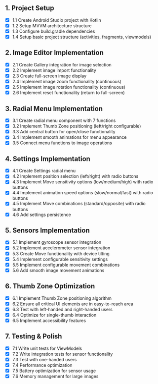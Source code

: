 ## 1. Project Setup
- [x] 1.1 Create Android Studio project with Kotlin
- [x] 1.2 Setup MVVM architecture structure
- [x] 1.3 Configure build.gradle dependencies
- [x] 1.4 Setup basic project structure (activities, fragments, viewmodels)

## 2. Image Editor Implementation
- [x] 2.1 Create Gallery integration for image selection
- [x] 2.2 Implement image import functionality
- [x] 2.3 Create full-screen image display
- [x] 2.4 Implement image zoom functionality (continuous)
- [x] 2.5 Implement image rotation functionality (continuous)
- [x] 2.6 Implement reset functionality (return to full-screen)

## 3. Radial Menu Implementation
- [x] 3.1 Create radial menu component with 7 functions
- [x] 3.2 Implement Thumb Zone positioning (left/right configurable)
- [x] 3.3 Add central button for open/close functionality
- [x] 3.4 Implement smooth animations for menu appearance
- [x] 3.5 Connect menu functions to image operations

## 4. Settings Implementation
- [x] 4.1 Create Settings radial menu
- [x] 4.2 Implement position selection (left/right) with radio buttons
- [x] 4.3 Implement Move sensitivity options (low/medium/high) with radio buttons
- [x] 4.4 Implement animation speed options (slow/normal/fast) with radio buttons
- [x] 4.5 Implement Move combinations (standard/opposite) with radio buttons
- [x] 4.6 Add settings persistence

## 5. Sensors Implementation
- [x] 5.1 Implement gyroscope sensor integration
- [x] 5.2 Implement accelerometer sensor integration
- [x] 5.3 Create Move functionality with device tilting
- [x] 5.4 Implement configurable sensitivity settings
- [x] 5.5 Implement configurable movement combinations
- [x] 5.6 Add smooth image movement animations

## 6. Thumb Zone Optimization
- [x] 6.1 Implement Thumb Zone positioning algorithm
- [x] 6.2 Ensure all critical UI elements are in easy-to-reach area
- [x] 6.3 Test with left-handed and right-handed users
- [x] 6.4 Optimize for single-thumb interaction
- [x] 6.5 Implement accessibility features

## 7. Testing & Polish
- [x] 7.1 Write unit tests for ViewModels
- [x] 7.2 Write integration tests for sensor functionality
- [x] 7.3 Test with one-handed users
- [x] 7.4 Performance optimization
- [x] 7.5 Battery optimization for sensor usage
- [x] 7.6 Memory management for large images
